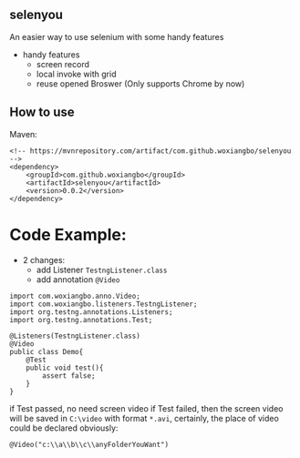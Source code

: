 ## selenyou
An easier way to use selenium with some handy features
* handy features
    *   screen record
    *   local invoke with grid
    *   reuse opened Broswer (Only supports Chrome by now)
    
## How to use
Maven:
```
<!-- https://mvnrepository.com/artifact/com.github.woxiangbo/selenyou -->
<dependency>
    <groupId>com.github.woxiangbo</groupId>
    <artifactId>selenyou</artifactId>
    <version>0.0.2</version>
</dependency>
```

# Code Example:
* 2 changes:
    * add Listener `TestngListener.class`
    * add annotation `@Video`
    
```
import com.woxiangbo.anno.Video;
import com.woxiangbo.listeners.TestngListener;
import org.testng.annotations.Listeners;
import org.testng.annotations.Test;

@Listeners(TestngListener.class)
@Video
public class Demo{
    @Test
    public void test(){
        assert false;
    }
}
```
if Test passed, no need screen video
if Test failed, then the screen video will be saved in `C:\video` with format `*.avi`, certainly, the place of video could be declared obviously:
```
@Video("c:\\a\\b\\c\\anyFolderYouWant")
```


